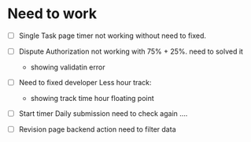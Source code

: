 # Need to work

* [ ] Single Task page timer not working without need to fixed.
* [ ] Dispute Authorization not working with 75% + 25%. need to solved it

  * showing validatin error
* [ ] Need to fixed developer Less hour track:

  * showing track time hour floating point
* [ ] Start timer Daily submission need to check again ....



* [ ] Revision page backend action need to filter data
